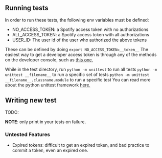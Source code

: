 ## Running tests
In order to run these tests, the following env variables must be defined:
- NO\_ACCESS\_TOKEN:  a Spotify access token with no authorizations
- ALL\_ACCESS\_TOKEN: a Spotify access token with all authorizations
- USER\_ID: The user id of the user who authorized the above tokens

These can be defined by doing `export NO_ACCESS_TOKEN=__token__`
The easiest way to get a developer access token is through any of the methods on
the developer console, such as [this
one.](https://developer.spotify.com/console/get-users-currently-playing-track/?market=&additional_types=)

While in the test directory, run 
`python -m unittest` to run all tests
`python -m unittest __filename__` to run a specific set of tests
`python -m unittest __filename__.classname.module` to run a specific test
You can read more about the python unittest framework
[here.](https://docs.python.org/3/library/unittest.html#unittest.TestCase.assertRaises)


## Writing new test
TODO:

__NOTE__: only print in your tests on failure.

### Untested Features
- Expired tokens: difficult to get an expired token, and bad practice to commit
    a token, even an expired one.
